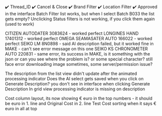 ✔️ Thread_ID
✔️ Cancel & Close
✔️ Brand Filter
✔️ Location Filter
✔️ Approved in the interface
Batch Filter list works, but when I select Batch B033 the list gets empty?
Unclicking Status filters is not working, if you click them again (used to work)

CITIZEN AUTODATER 3083624 - worked perfect
LONGINES HAND 17401312 - worked perfect
OMEGA SEAMASATER AUTO 166022 - worked perfect
SEIKO LM 8N0898 - said AI description failed, but it worked fine in MAKE - can't see error message on this one
SEIKO KS CHRONOMETER AUTO 220831 - same error, its success in MAKE, is it something with the json or can you see where the problem is? or some special character?
still face error downloading image sometimes, some server/permission issue?

The description from the list view didn't update after the animated processing indicator
Does the AI select gets saved when you click on Generate Description? you don't see in interface when clicking Generate Description
In grid view processing indicator is missing on description

Cost column layout, its now showing € euro in the top numbers - it should be euro in 1. line and Original Cost in 2. line
Test Cost sorting when it says € euro in all at top
